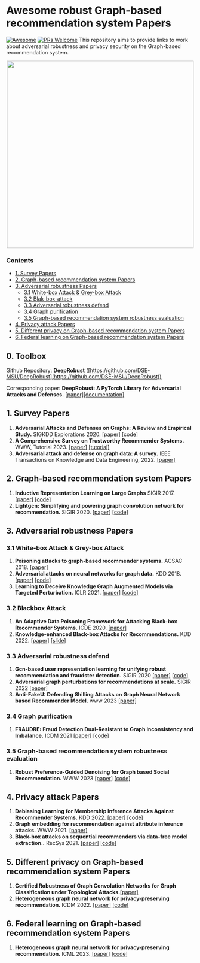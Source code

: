 # Awesome robust Graph-based recommendation system Papers
[![Awesome](https://cdn.rawgit.com/sindresorhus/awesome/d7305f38d29fed78fa85652e3a63e154dd8e8829/media/badge.svg)](https://github.com/sindresorhus/awesome)
[![PRs Welcome](https://img.shields.io/badge/PRs-welcome-brightgreen.svg?style=flat-square)](http://makeapullrequest.com)
This repository aims to provide links to work about adversarial robustness and privacy security on the Graph-based recommendation system.
<div align=center><img src="https://www.cs.cit.tum.de/fileadmin/w00cfj/daml/nettack/nettack.png" width="500" /></div>



### Contents


* [1. Survey Papers](#1-survey-papers)
* [2. Graph-based recommendation system Papers](#2-graph-based-recommendation-papers) 
* [3. Adversarial robustness Papers](#3Adversarialr-obustness-Papers)
    * [3.1 White-box Attack & Grey-box Attack](#31-White-box-Attack&Grey-box-Attack)
    * [3.2 Blak-box-attack](#32-blak-box-attack) 
    * [3.3 Adversarial robustness defend](#33-Adversarial-robustness-defend)
    * [3.4 Graph purification](#34-Graph-purification)
    * [3.5 Graph-based recommendation system robustness evaluation](#35-Graph-based-recommendation-system-robustness-revaluation)
* [4. Privacy attack Papers](#4-Privacy-attack-Papers)
* [5. Different privacy on Graph-based recommendation system Papers](#5-Different-privacy-on-Graph-based-recommendation-system-Papers)
* [6. Federal learning on Graph-based recommendation system Papers](#6-Federal-learning-on-Graph-based-recommendation-system-Papers)

## 0. Toolbox
Github Repository: **DeepRobust** ([https://github.com/DSE-MSU/DeepRobust](https://github.com/DSE-MSU/DeepRobust))

Corresponding paper: **DeepRobust: A PyTorch Library for Adversarial Attacks and Defenses.** [[paper]](https://arxiv.org/abs/2005.06149)[[documentation]](https://deeprobust.readthedocs.io/en/latest/)

## 1. Survey Papers
1. **Adversarial Attacks and Defenses on Graphs: A Review and Empirical Study.**  SIGKDD Explorations 2020. [[paper]](https://arxiv.org/abs/2003.00653) [[code]](https://github.com/DSE-MSU/DeepRobust/)
1. **A Comprehensive Survey on Trustworthy Recommender Systems.** WWW, Tutorial 2023. [[paper]](https://arxiv.org/pdf/2209.10117.pdf) [[tutorial]](https://advanced-recommender-systems.github.io/trustworthiness-tutorial/)
1. **Adversarial attack and defense on graph data: A survey.** IEEE Transactions on Knowledge and Data Engineering, 2022. [[paper]](https://ieeexplore.ieee.org/abstract/document/9878092/) 

## 2. Graph-based recommendation system Papers
1. **Inductive Representation Learning on Large Graphs** SIGIR 2017. [[paper]](https://cs.stanford.edu/people/jure/pubs/graphsage-nips17.pdf) [[code]](https://github.com/williamleif/GraphSAGE)
1. **Lightgcn: Simplifying and powering graph convolution network for recommendation.** SIGIR 2020. [[paper]](https://dl.acm.org/doi/abs/10.1145/3397271.3401063) [[code]](https://github.com/gusye1234/LightGCN-PyTorch)


## 3. Adversarial robustness Papers
### 3.1 White-box Attack & Grey-box Attack
1. **Poisoning attacks to graph-based recommender systems.** ACSAC 2018. [[paper]](https://par.nsf.gov/servlets/purl/10110254) 
1. **Adversarial attacks on neural networks for graph data.** KDD 2018. [[paper]](https://dl.acm.org/doi/abs/10.1145/3219819.3220078) [[code]](https://github.com/danielzuegner/nettack)
1. **Learning to Deceive Knowledge Graph Augmented Models via Targeted Perturbation.** ICLR 2021. [[paper]](https://arxiv.org/abs/2010.12872) [[code]](https://github.com/INK-USC/deceive-KG-models)


### 3.2 Blackbox Attack
1. **An Adaptive Data Poisoning Framework for Attacking Black-box Recommender Systems.** ICDE 2020. [[paper]](https://ieeexplore.ieee.org/abstract/document/9101655/) 
1. **Knowledge-enhanced Black-box Attacks for Recommendations.** KDD 2022. [[paper]](https://ieeexplore.ieee.org/abstract/document/9101655/) [[slide]](https://wenqifan03.github.io/slides/KDD2022/KDD2022-KGAttack.pdf)

### 3.3 Adversarial robustness defend 
1. **Gcn-based user representation learning for unifying robust recommendation and fraudster detection.** SIGIR 2020 [[paper]](https://arxiv.org/pdf/2005.10150.pdf) [[code]](https://github.com/zsjdddhr/GraphRfi)
1. **Adversarial graph perturbations for recommendations at scale.** SIGIR 2022 [[paper]](https://dl.acm.org/doi/abs/10.1145/3477495.3531763) 
1. **Anti-FakeU: Defending Shilling Attacks on Graph Neural Network based Recommender Model.** www 2023 [[paper]](https://dl.acm.org/doi/abs/10.1145/3543507.3583289) 

### 3.4 Graph purification
1. **FRAUDRE: Fraud Detection Dual-Resistant to Graph Inconsistency and Imbalance.** ICDM 2021 [[paper]](https://ieeexplore.ieee.org/document/9679178) [[code]](https://github.com/FraudDetection/FRAUDRE)

### 3.5 Graph-based recommendation system robustness evaluation

1. **Robust Preference-Guided Denoising for Graph based Social Recommendation.** WWW 2023 [[paper]](https://arxiv.org/abs/2303.08346) [[code]](https://github.com/tsinghua-fib-lab/Graph-Denoising-SocialRec)

## 4. Privacy attack Papers
1. **Debiasing Learning for Membership Inference Attacks Against Recommender Systems.** KDD 2022. [[paper]](https://arxiv.org/pdf/2206.12401.pdf) [[code]](https://github.com/WZH-NLP/DL-MIA-KDD-2022)
1. **Graph embedding for recommendation against attribute inference attacks.** WWW 2021. [[paper]](https://dl.acm.org/doi/fullHtml/10.1145/3442381.3449813) 
1. **Black-box attacks on sequential recommenders via data-free model extraction..** RecSys  2021. [[paper]](https://arxiv.org/abs/2109.01165) [[code]](https://github.com/Yueeeeeeee/RecSys-Extraction-Attack)

## 5. Different privacy on Graph-based recommendation system Papers
1. **Certified Robustness of Graph Convolution Networks for Graph Classification under Topological Attacks.**[[paper]](http://www.cs.emory.edu/~jyang71/files/dpggen_sup.pdf)
1. **Heterogeneous graph neural network for privacy-preserving recommendation.** ICDM 2022. [[paper]](https://ieeexplore.ieee.org/abstract/document/10027714/) [[code]](https://github.com/AixWinnie/HeteDP)
## 6. Federal learning on Graph-based recommendation system Papers
1. **Heterogeneous graph neural network for privacy-preserving recommendation.** ICML 2023. [[paper]](https://arxiv.org/abs/2303.05786) [[code]](https://github.com/maiph123/VerticalGNN)

   



